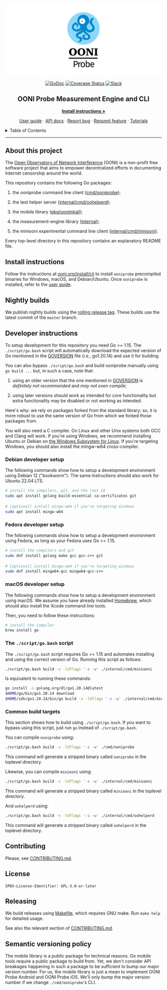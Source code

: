 <!--
Adapted from https://github.com/othneildrew/Best-README-Template, which is
under the MIT license. So, this file is also under the MIT license.
-->

[![OONI Probe Android](docs/logo.png)](https://ooni.org)

<div align="center">

[![GoDoc](https://pkg.go.dev/badge/github.com/ooni/probe-cli/)](https://pkg.go.dev/github.com/ooni/probe-cli/v3) [![Coverage Status](https://coveralls.io/repos/github/ooni/probe-cli/badge.svg?branch=master)](https://coveralls.io/github/ooni/probe-cli?branch=master) [![Slack](https://slack.openobservatory.org/badge.svg)](https://slack.openobservatory.org/)

## OONI Probe Measurement Engine and CLI

**[Install instructions »](https://ooni.org/install/cli)**

[User guide](https://ooni.org/support/ooni-probe-cli) · [API docs](https://godoc.org/github.com/ooni/probe-cli) · [Report bug](https://github.com/ooni/probe/issues/new?labels=ooni/probe-cli&assignee=bassosimone) · [Request feature](https://github.com/ooni/probe/issues/new?labels=ooni/probe-cli&assignee=bassosimone) · [Tutorials](https://github.com/ooni/probe-cli/tree/master/internal/tutorial)

</div>

<details>
  <summary>Table of Contents</summary>
  <ol>
    <li><a href="#about-this-project">About this project</a></li>
    <li><a href="#install-instructions">Install instructions</a></li>
    <li><a href="#nightly-builds">Nightly Builds</a></li>
    <li><a href="#build-instructions">Build instructions<a></li>
    <li><a href="#contributing">Contributing</a></li>
    <li><a href="#license">License</a></li>
    <li><a href="#updating-dependencies">Updating dependencies</a></li>
    <li><a href="#releasing">Releasing<a></li>
    <li><a href="#semantic-versioning-policy">Semantic versioning policy<a></li>
  </ol>
</details>

<hr>

## About this project

The [Open Observatory of Network Interference](https://ooni.org) (OONI)
is a non-profit free software project that aims to empower decentralized
efforts in documenting Internet censorship around the world.

This repository contains the following Go packages:

1. the ooniprobe command line client ([cmd/ooniprobe](cmd/ooniprobe));

2. the test helper server ([internal/cmd/oohelperd](internal/cmd/oohelperd));

3. the mobile library ([pkg/oonimkall](pkg/oonimkall));

4. the measurement-engine library ([internal](internal));

5. the miniooni experimental command line client ([internal/cmd/miniooni](internal/cmd/miniooni)).

Every top-level directory in this repository contains an explanatory README file.

## Install instructions

Follow the instructions at [ooni.org/install/cli](https://ooni.org/install/cli)
to install `ooniprobe` precompiled binaries for Windows, macOS, and
Debian/Ubuntu. Once `ooniprobe` is installed, refer to the
[user guide](https://ooni.org/support/ooni-probe-cli).

## Nightly builds

We publish nightly builds using the [rolling release tag](
https://github.com/ooni/probe-cli/releases/tag/rolling). These
builds use the latest commit of the `master` branch.

## Developer instructions

To setup development for this repository you need Go >= 1.15. The
`./script/go.bash` script will automatically download the expected
version of Go mentioned in the [GOVERSION](GOVERSION) file (i.e.,
go1.20.14) and use it for building.

You can also bypass `./script/go.bash` and build ooniprobe manually using
`go build ...` but, in such a case, note that:

1. using an older version that the one mentioned in [GOVERSION](GOVERSION)
is _definitely not recommended_ and _may not even compile_;

2. using later versions _should_ work as intended for core functionality
but extra functionality may be disabled or not working as intended.

Here's why: we rely on packages forked from the standard library; so, it is
more robust to use the same version of Go from which we forked those packages from.

You will also need a C compiler. On Linux and other Unix systems
both GCC and Clang will work. If you're using Windows, we
recommend installing Ubuntu or Debian on [the Windows Subsystem
for Linux](https://learn.microsoft.com/en-us/windows/wsl/install).
If you're targeting Windows, you should also install the
mingw-w64 cross-compiler.

### Debian developer setup

The following commands show how to setup a development
environment using Debian 12 ("bookworm"). The same instructions
should also work for Ubuntu 22.04 LTS.

```bash
# install the compilers, git, and the root CA
sudo apt install golang build-essential ca-certificates git

# [optional] install mingw-w64 if you're targeting windows
sudo apt install mingw-w64
```

### Fedora developer setup

The following commands show how to setup a development
environment using Fedora, as long as your Fedora uses Go >= 1.15.

```bash
# install the compilers and git
sudo dnf install golang make gcc gcc-c++ git

# [optional] install mingw-w64 if you're targeting windows
sudo dnf install mingw64-gcc mingw64-gcc-c++
```

### macOS developer setup

The following commands show how to setup a development
environment using macOS. We assume you have already installed
[Homebrew](https://brew.sh), which should also install the
Xcode command line tools.

Then, you need to follow these instructions:

```bash
# install the compiler
brew install go
```

### The `./script/go.bash` script

The `./script/go.bash` script requires Go >= 1.15 and automates installing and
using the correct version of Go. Running this script as follows:

```bash
./script/go.bash build -v -ldflags '-s -w' ./internal/cmd/miniooni
```

Is equivalent to running these commands:

```bash
go install -v golang.org/dl/go1.20.14@latest
$HOME/go/bin/go1.20.14 download
$HOME/sdk/go1.20.14/bin/go build -v -ldflags '-s -w' ./internal/cmd/miniooni
```

### Common build targets

This section shows how to build using `./script/go.bash`. If you want to bypass
using this script, just run `go` instead of `./script/go.bash`.

You can compile `ooniprobe` using:

```bash
./script/go.bash build -v -ldflags '-s -w' ./cmd/ooniprobe
```

This command will generate a stripped binary called `ooniprobe`
in the toplevel directory.

Likewise, you can compile `miniooni` using:

```bash
./script/go.bash build -v -ldflags '-s -w' ./internal/cmd/miniooni
```

This command will generate a stripped binary called `miniooni`
in the toplevel directory.

And `oohelperd` using:

```bash
./script/go.bash build -v -ldflags '-s -w' ./internal/cmd/oohelperd
```

This command will generate a stripped binary called `oohelperd`
in the toplevel directory.

## Contributing

Please, see [CONTRIBUTING.md](CONTRIBUTING.md).

## License

```
SPDX-License-Identifier: GPL-3.0-or-later
```

## Releasing

We build releases using [Makefile](Makefile), which requires GNU make. Run
`make help` for detailed usage.

See also the relevant section of [CONTRIBUTING.md](CONTRIBUTING.md).

## Semantic versioning policy

The mobile library is a public package for technical reasons. Go mobile tools require
a public package to build from. Yet, we don't consider API breakages happening in
such a package to be sufficient to bump our major version number. For us, the mobile
library is just a mean to implement OONI Probe Android and OONI Probe iOS. We'll
only bump the major version number if we change `./cmd/ooniprobe`'s CLI.
